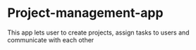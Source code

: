 # Project-management-app
This app lets user to create projects, assign tasks to users and communicate with each other 
